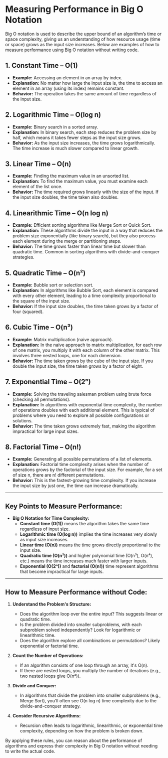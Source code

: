 # Measuring Performance in Big O Notation

Big O notation is used to describe the upper bound of an algorithm’s time or space complexity, giving us an understanding of how resource usage (time or space) grows as the input size increases. Below are examples of how to measure performance using Big O notation without writing code.

## 1. Constant Time – O(1)
- **Example:** Accessing an element in an array by index.
- **Explanation:** No matter how large the input size is, the time to access an element in an array (using its index) remains constant.
- **Behavior:** The operation takes the same amount of time regardless of the input size.

## 2. Logarithmic Time – O(log n)
- **Example:** Binary search in a sorted array.
- **Explanation:** In binary search, each step reduces the problem size by half, which means it takes fewer steps as the input size grows.
- **Behavior:** As the input size increases, the time grows logarithmically. The time increase is much slower compared to linear growth.

## 3. Linear Time – O(n)
- **Example:** Finding the maximum value in an unsorted list.
- **Explanation:** To find the maximum value, you must examine each element of the list once.
- **Behavior:** The time required grows linearly with the size of the input. If the input size doubles, the time taken also doubles.

## 4. Linearithmic Time – O(n log n)
- **Example:** Efficient sorting algorithms like Merge Sort or Quick Sort.
- **Explanation:** These algorithms divide the input in a way that reduces the problem size exponentially (like binary search), but they also process each element during the merge or partitioning steps.
- **Behavior:** The time grows faster than linear time but slower than quadratic time. Common in sorting algorithms with divide-and-conquer strategies.

## 5. Quadratic Time – O(n²)
- **Example:** Bubble sort or selection sort.
- **Explanation:** In algorithms like Bubble Sort, each element is compared with every other element, leading to a time complexity proportional to the square of the input size.
- **Behavior:** If the input size doubles, the time taken grows by a factor of four (squared).

## 6. Cubic Time – O(n³)
- **Example:** Matrix multiplication (naive approach).
- **Explanation:** In the naive approach to matrix multiplication, for each row of one matrix, you multiply it with each column of the other matrix. This involves three nested loops, one for each dimension.
- **Behavior:** The time taken grows by the cube of the input size. If you double the input size, the time taken grows by a factor of eight.

## 7. Exponential Time – O(2ⁿ)
- **Example:** Solving the traveling salesman problem using brute force (checking all permutations).
- **Explanation:** In algorithms with exponential time complexity, the number of operations doubles with each additional element. This is typical of problems where you need to explore all possible configurations or solutions.
- **Behavior:** The time taken grows extremely fast, making the algorithm impractical for large input sizes.

## 8. Factorial Time – O(n!)
- **Example:** Generating all possible permutations of a list of elements.
- **Explanation:** Factorial time complexity arises when the number of operations grows by the factorial of the input size. For example, for a set of size n, there are n! different permutations.
- **Behavior:** This is the fastest-growing time complexity. If you increase the input size by just one, the time can increase dramatically.

---

## Key Points to Measure Performance:
- **Big O Notation for Time Complexity:**
    - **Constant time (O(1))** means the algorithm takes the same time regardless of input size.
    - **Logarithmic time (O(log n))** implies the time increases very slowly as input size increases.
    - **Linear time (O(n))** means the time grows directly proportional to the input size.
    - **Quadratic time (O(n²))** and higher polynomial time (O(n³), O(n⁴), etc.) means the time increases much faster with larger inputs.
    - **Exponential (O(2ⁿ))** and **factorial (O(n!))** time represent algorithms that become impractical for large inputs.

---

## How to Measure Performance without Code:
1. **Understand the Problem's Structure:**
    - Does the algorithm loop over the entire input? This suggests linear or quadratic time.
    - Is the problem divided into smaller subproblems, with each subproblem solved independently? Look for logarithmic or linearithmic time.
    - Does the algorithm explore all combinations or permutations? Likely exponential or factorial time.

2. **Count the Number of Operations:**
    - If an algorithm consists of one loop through an array, it's O(n).
    - If there are nested loops, you multiply the number of iterations (e.g., two nested loops give O(n²)).

3. **Divide and Conquer:**
    - In algorithms that divide the problem into smaller subproblems (e.g., Merge Sort), you’ll often see O(n log n) time complexity due to the divide-and-conquer strategy.

4. **Consider Recursive Algorithms:**
    - Recursion often leads to logarithmic, linearithmic, or exponential time complexity, depending on how the problem is broken down.

By applying these rules, you can reason about the performance of algorithms and express their complexity in Big O notation without needing to write the actual code.
